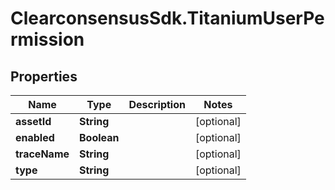 # ClearconsensusSdk.TitaniumUserPermission

## Properties

Name | Type | Description | Notes
------------ | ------------- | ------------- | -------------
**assetId** | **String** |  | [optional] 
**enabled** | **Boolean** |  | [optional] 
**traceName** | **String** |  | [optional] 
**type** | **String** |  | [optional] 


